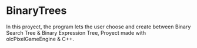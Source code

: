 # BinaryTrees
In this proyect, the program lets the user choose and create between Binary Search Tree &amp; Binary Expression Tree, Proyect made with olcPixelGameEngine &amp; C++.
